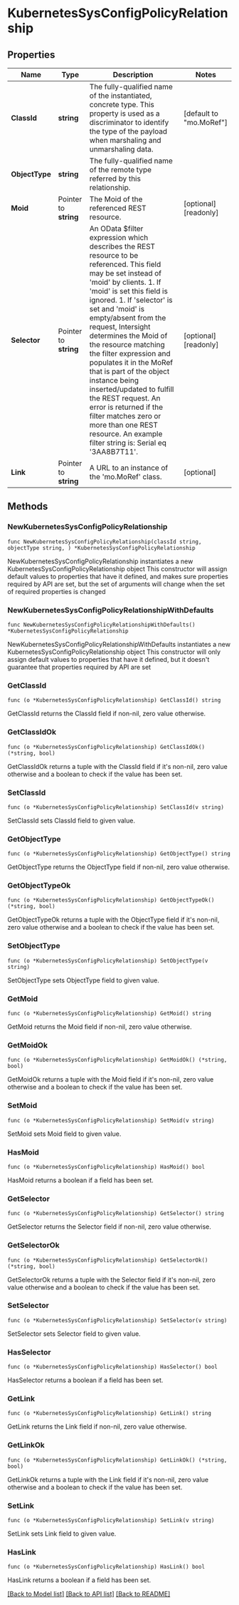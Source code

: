 # KubernetesSysConfigPolicyRelationship

## Properties

Name | Type | Description | Notes
------------ | ------------- | ------------- | -------------
**ClassId** | **string** | The fully-qualified name of the instantiated, concrete type. This property is used as a discriminator to identify the type of the payload when marshaling and unmarshaling data. | [default to "mo.MoRef"]
**ObjectType** | **string** | The fully-qualified name of the remote type referred by this relationship. | 
**Moid** | Pointer to **string** | The Moid of the referenced REST resource. | [optional] [readonly] 
**Selector** | Pointer to **string** | An OData $filter expression which describes the REST resource to be referenced. This field may be set instead of &#39;moid&#39; by clients. 1. If &#39;moid&#39; is set this field is ignored. 1. If &#39;selector&#39; is set and &#39;moid&#39; is empty/absent from the request, Intersight determines the Moid of the resource matching the filter expression and populates it in the MoRef that is part of the object instance being inserted/updated to fulfill the REST request. An error is returned if the filter matches zero or more than one REST resource. An example filter string is: Serial eq &#39;3AA8B7T11&#39;. | [optional] [readonly] 
**Link** | Pointer to **string** | A URL to an instance of the &#39;mo.MoRef&#39; class. | [optional] 

## Methods

### NewKubernetesSysConfigPolicyRelationship

`func NewKubernetesSysConfigPolicyRelationship(classId string, objectType string, ) *KubernetesSysConfigPolicyRelationship`

NewKubernetesSysConfigPolicyRelationship instantiates a new KubernetesSysConfigPolicyRelationship object
This constructor will assign default values to properties that have it defined,
and makes sure properties required by API are set, but the set of arguments
will change when the set of required properties is changed

### NewKubernetesSysConfigPolicyRelationshipWithDefaults

`func NewKubernetesSysConfigPolicyRelationshipWithDefaults() *KubernetesSysConfigPolicyRelationship`

NewKubernetesSysConfigPolicyRelationshipWithDefaults instantiates a new KubernetesSysConfigPolicyRelationship object
This constructor will only assign default values to properties that have it defined,
but it doesn't guarantee that properties required by API are set

### GetClassId

`func (o *KubernetesSysConfigPolicyRelationship) GetClassId() string`

GetClassId returns the ClassId field if non-nil, zero value otherwise.

### GetClassIdOk

`func (o *KubernetesSysConfigPolicyRelationship) GetClassIdOk() (*string, bool)`

GetClassIdOk returns a tuple with the ClassId field if it's non-nil, zero value otherwise
and a boolean to check if the value has been set.

### SetClassId

`func (o *KubernetesSysConfigPolicyRelationship) SetClassId(v string)`

SetClassId sets ClassId field to given value.


### GetObjectType

`func (o *KubernetesSysConfigPolicyRelationship) GetObjectType() string`

GetObjectType returns the ObjectType field if non-nil, zero value otherwise.

### GetObjectTypeOk

`func (o *KubernetesSysConfigPolicyRelationship) GetObjectTypeOk() (*string, bool)`

GetObjectTypeOk returns a tuple with the ObjectType field if it's non-nil, zero value otherwise
and a boolean to check if the value has been set.

### SetObjectType

`func (o *KubernetesSysConfigPolicyRelationship) SetObjectType(v string)`

SetObjectType sets ObjectType field to given value.


### GetMoid

`func (o *KubernetesSysConfigPolicyRelationship) GetMoid() string`

GetMoid returns the Moid field if non-nil, zero value otherwise.

### GetMoidOk

`func (o *KubernetesSysConfigPolicyRelationship) GetMoidOk() (*string, bool)`

GetMoidOk returns a tuple with the Moid field if it's non-nil, zero value otherwise
and a boolean to check if the value has been set.

### SetMoid

`func (o *KubernetesSysConfigPolicyRelationship) SetMoid(v string)`

SetMoid sets Moid field to given value.

### HasMoid

`func (o *KubernetesSysConfigPolicyRelationship) HasMoid() bool`

HasMoid returns a boolean if a field has been set.

### GetSelector

`func (o *KubernetesSysConfigPolicyRelationship) GetSelector() string`

GetSelector returns the Selector field if non-nil, zero value otherwise.

### GetSelectorOk

`func (o *KubernetesSysConfigPolicyRelationship) GetSelectorOk() (*string, bool)`

GetSelectorOk returns a tuple with the Selector field if it's non-nil, zero value otherwise
and a boolean to check if the value has been set.

### SetSelector

`func (o *KubernetesSysConfigPolicyRelationship) SetSelector(v string)`

SetSelector sets Selector field to given value.

### HasSelector

`func (o *KubernetesSysConfigPolicyRelationship) HasSelector() bool`

HasSelector returns a boolean if a field has been set.

### GetLink

`func (o *KubernetesSysConfigPolicyRelationship) GetLink() string`

GetLink returns the Link field if non-nil, zero value otherwise.

### GetLinkOk

`func (o *KubernetesSysConfigPolicyRelationship) GetLinkOk() (*string, bool)`

GetLinkOk returns a tuple with the Link field if it's non-nil, zero value otherwise
and a boolean to check if the value has been set.

### SetLink

`func (o *KubernetesSysConfigPolicyRelationship) SetLink(v string)`

SetLink sets Link field to given value.

### HasLink

`func (o *KubernetesSysConfigPolicyRelationship) HasLink() bool`

HasLink returns a boolean if a field has been set.


[[Back to Model list]](../README.md#documentation-for-models) [[Back to API list]](../README.md#documentation-for-api-endpoints) [[Back to README]](../README.md)


